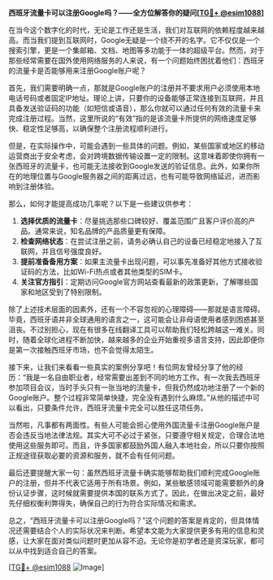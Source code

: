 **西班牙流量卡可以注册Google吗？——全方位解答你的疑问[[TG💪+ @esim1088](https://t.me/s/esim1088)]**

在当今这个数字化的时代，无论是工作还是生活，我们对互联网的依赖程度越来越高。而当我们提到互联网时，Google无疑是一个绕不开的名字。它不仅仅是一个搜索引擎，更是一个集邮箱、文档、地图等多功能于一体的超级平台。然而，对于那些经常需要在国外使用网络服务的人来说，有一个问题始终困扰着他们：西班牙的流量卡是否能够用来注册Google账户呢？

首先，我们需要明确一点，那就是Google账户的注册并不要求用户必须使用本地电话号码或者固定IP地址。理论上讲，只要你的设备能够正常连接到互联网，并且具备发送验证码的功能（如短信或语音），那么你就可以通过任何有效的流量卡来完成注册过程。当然，这里所说的“有效”指的是该流量卡所提供的网络速度足够快、稳定性足够高，以确保整个注册流程顺利进行。

但是，在实际操作中，可能会遇到一些具体的问题。例如，某些国家或地区的移动运营商出于安全考虑，会对跨境数据传输设置一定的限制。这意味着即使你拥有一张西班牙的流量卡，也可能无法接收到Google发送的验证信息。此外，如果你所在的地理位置与Google服务器之间的距离过远，也有可能导致网络延迟，进而影响到注册体验。

那么，如何才能提高成功几率呢？以下是一些建议供参考：

1. **选择优质的流量卡**：尽量挑选那些口碑较好、覆盖范围广且客户评价高的产品。通常来说，知名品牌的产品质量更有保障。
2. **检查网络状态**：在尝试注册之前，请务必确认自己的设备已经稳定地接入了互联网，并且信号强度良好。
3. **提前准备备用方案**：如果主流量卡出现问题，可以事先准备好其他方式接收验证码的方法，比如Wi-Fi热点或者其他类型的SIM卡。
4. **关注官方指引**：定期访问Google官方网站查看最新的政策更新，了解哪些国家和地区受到了特别限制。

除了上述技术层面的因素外，还有一个不容忽视的心理障碍——那就是语言障碍。毕竟，西班牙语并非全球通用的语言之一，这可能会让非母语使用者感到困惑甚至沮丧。不过别担心，现在有很多在线翻译工具可以帮助我们轻松跨越这一难关。同时，随着全球化进程不断加快，越来越多的企业开始重视多语言支持，因此即便你是第一次接触西班牙市场，也不会觉得太陌生。

接下来，让我们来看看一些真实的案例分享吧！有位网友曾经分享了他的经历：“我是一名自由职业者，经常需要出差到不同的地方工作。有一次我去西班牙参加项目会议，当时手头只有一张当地的流量卡，但我仍然成功地注册了一个新的Google账户。整个过程非常简单快捷，完全没有遇到什么麻烦。”从他的描述中可以看出，只要条件允许，西班牙流量卡完全可以胜任这项任务。

当然啦，凡事都有两面性。有些人可能会担心使用外国流量卡注册Google账户是否会违反当地法律法规。其实大可不必过于紧张，只要遵守相关规定，合理合法地使用这些服务即可。而且，许多国家都鼓励外国人融入本地社会，所以只要你按照正规途径获取必要的资源和服务，就不会有任何问题。

最后还要提醒大家一句：虽然西班牙流量卡确实能够帮助我们顺利完成Google账户的注册，但并不代表它适用于所有场景。例如，某些敏感领域可能需要额外的身份认证步骤，这时候就需要提供本国的联系方式了。因此，在做出决定之前，最好先仔细权衡利弊得失，确保自己的行为符合实际情况和需求。

总之，“西班牙流量卡可以注册Google吗？”这个问题的答案是肯定的，但具体情况还需要结合个人的实际状况来判断。希望本文能为大家提供更多有用的信息和灵感，让大家在面对类似问题时更加从容不迫。无论你是初学者还是资深玩家，都可以从中找到适合自己的答案。

[[TG💪+ @esim1088](https://t.me/s/esim1088) ![Image](https://i.postimg.cc/4NQfJmqS/Snipaste-2025-05-13-00-14-12.png)]